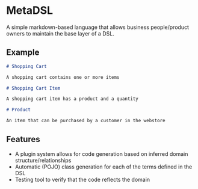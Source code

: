 # MetaDSL

A simple markdown-based language that allows business people/product owners
to maintain the base layer of a DSL.

## Example

```markdown
# Shopping Cart

A shopping cart contains one or more items

# Shopping Cart Item

A shopping cart item has a product and a quantity

# Product

An item that can be purchased by a customer in the webstore

```

## Features

- A plugin system allows for code generation based on inferred domain structure/relationships
- Automatic (POJO) class generation for each of the terms defined in the DSL
- Testing tool to verify that the code reflects the domain

